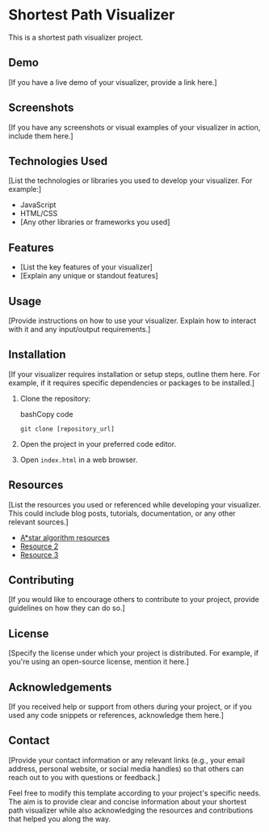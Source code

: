 # Shortest Path Visualizer


This is a shortest path visualizer project. 

## Demo

[If you have a live demo of your visualizer, provide a link here.]

## Screenshots

[If you have any screenshots or visual examples of your visualizer in action, include them here.]

## Technologies Used

[List the technologies or libraries you used to develop your visualizer. For example:]

-   JavaScript
-   HTML/CSS
-   [Any other libraries or frameworks you used]

## Features

-   [List the key features of your visualizer]
-   [Explain any unique or standout features]

## Usage

[Provide instructions on how to use your visualizer. Explain how to interact with it and any input/output requirements.]

## Installation

[If your visualizer requires installation or setup steps, outline them here. For example, if it requires specific dependencies or packages to be installed.]

1.  Clone the repository:
    
    bashCopy code
    
    `git clone [repository_url]`
    
2.  Open the project in your preferred code editor.
    
3.  Open `index.html` in a web browser.
    

## Resources

[List the resources you used or referenced while developing your visualizer. This could include blog posts, tutorials, documentation, or any other relevant sources.]

-   [A*star algorithm resources](http://theory.stanford.edu/~amitp/GameProgramming/AStarComparison.html#the-a-star-algorithm)
-   [Resource 2](https://chat.openai.com/link)
-   [Resource 3](https://chat.openai.com/link)

## Contributing

[If you would like to encourage others to contribute to your project, provide guidelines on how they can do so.]

## License

[Specify the license under which your project is distributed. For example, if you're using an open-source license, mention it here.]

## Acknowledgements

[If you received help or support from others during your project, or if you used any code snippets or references, acknowledge them here.]

## Contact

[Provide your contact information or any relevant links (e.g., your email address, personal website, or social media handles) so that others can reach out to you with questions or feedback.]

Feel free to modify this template according to your project's specific needs. The aim is to provide clear and concise information about your shortest path visualizer while also acknowledging the resources and contributions that helped you along the way.